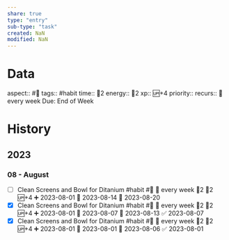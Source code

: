```yaml
---
share: true
type: "entry"
sub-type: "task"
created: NaN 
modified: NaN
---
```

# Data
aspect:: #🧠
tags:: #habit
time:: 🍅2
energy:: 🥄2
xp:: 🆙+4
priority:: 
recurs:: 🔁 every week
Due: End of Week
# History
## 2023
### 08 - August
- [ ] Clean Screens and Bowl for Ditanium #habit #🧠 🔁 every week 🍅2 🥄2 🆙+4 ➕ 2023-08-01 🛫 2023-08-14 📅 2023-08-20 
- [x] Clean Screens and Bowl for Ditanium #habit #🧠 🔁 every week 🍅2 🥄2 🆙+4 ➕ 2023-08-01 🛫 2023-08-07 📅 2023-08-13 ✅ 2023-08-07
- [x] Clean Screens and Bowl for Ditanium #habit #🧠 🔁 every week 🍅2 🥄2 🆙+4 ➕ 2023-08-01 🛫 2023-08-01 📅 2023-08-06 ✅ 2023-08-01